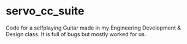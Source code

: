 # servo_cc_suite

Code for a selfplaying Guitar made in my Engineering Development & Design class. It is full of bugs but mostly worked for us.
